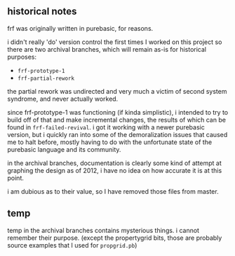 ## historical notes
frf was originally written in purebasic, for reasons.

i didn't really 'do' version control the first times I worked on this project so there are two archival branches, which will remain as-is for historical purposes:
*  `frf-prototype-1`
*  `frf-partial-rework`

the partial rework was undirected and very much a victim of second system syndrome, and never actually worked.

since frf-prototype-1 was functioning (if kinda simplistic), i intended to try to build off of that and make incremental changes, the results of which can be found in `frf-failed-revival`. i got it working with a newer purebasic version, but i quickly ran into some of the demoralization issues that caused me to halt before, mostly having to do with the unfortunate state of the purebasic language and its community.

in the archival branches, documentation is clearly some kind of attempt at graphing the design as of 2012, i have no idea on how accurate it is at this point.

i am dubious as to their value, so I have removed those files from master.

## temp
temp in the archival branches contains mysterious things. i cannot remember their purpose. (except the propertygrid bits, those are probably source examples that I used for `propgrid.pb`)

